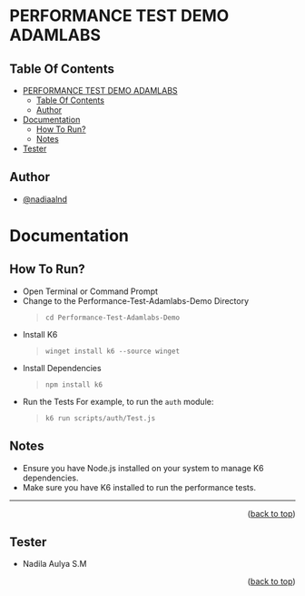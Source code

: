 # PERFORMANCE TEST DEMO ADAMLABS

## Table Of Contents

- [PERFORMANCE TEST DEMO ADAMLABS](#performance-test-demo-adamlabs)
    - [Table Of Contents](#table-of-contents)
    - [Author](#author)
- [Documentation](#documentation)
    - [How To Run?](#how-to-run)
    - [Notes](#notes)
- [Tester](#tester)

## Author

- [@nadiaalnd](https://github.com/nadiaalnd)

# Documentation

## How To Run?

- Open Terminal or Command Prompt
- Change to the Performance-Test-Adamlabs-Demo Directory
  > ```
  > cd Performance-Test-Adamlabs-Demo
  > ```
- Install K6
  > ```
  > winget install k6 --source winget
  > ```
- Install Dependencies
  > ```
  > npm install k6
  > ```
- Run the Tests 
  For example, to run the `auth` module:
    > ```
    > k6 run scripts/auth/Test.js
    > ```

## Notes

- Ensure you have Node.js installed on your system to manage K6 dependencies.
- Make sure you have K6 installed to run the performance tests.

---

<p align="right">(<a href="#readme-top">back to top</a>)</p>

## Tester

- Nadila Aulya S.M

<p align="right">(<a href="#readme-top">back to top</a>)</p>
